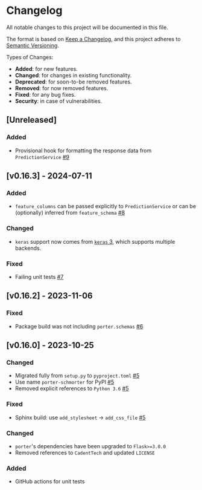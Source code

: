# Changelog

All notable changes to this project will be documented in this file.

The format is based on [Keep a Changelog](https://keepachangelog.com/en/1.0.0/),
and this project adheres to [Semantic Versioning](https://semver.org/spec/v2.0.0.html).

Types of Changes:
- **Added**: for new features.
- **Changed**: for changes in existing functionality.
- **Deprecated**: for soon-to-be removed features.
- **Removed**: for now removed features.
- **Fixed**: for any bug fixes.
- **Security**: in case of vulnerabilities.

## [Unreleased]

### Added
- Provisional hook for formatting the response data from `PredictionService` [#9](https://github.com/dantegates/porter/pull/9)

## [v0.16.3] - 2024-07-11

### Added
- `feature_columns` can be passed explicitly to `PredictionService` or can be (optionally) inferred from `feature_schema` [#8](https://github.com/dantegates/porter/pull/8)

### Changed
- `keras` support now comes from [`keras` 3](https://keras.io/getting_started/#installing-keras-3), which supports multiple backends.

### Fixed
- Failing unit tests [#7](https://github.com/dantegates/porter/pull/7)

## [v0.16.2] - 2023-11-06

### Fixed
- Package build was not including `porter.schemas` [#6](https://github.com/dantegates/porter/pull/6)

## [v0.16.0] - 2023-10-25

### Changed
- Migrated fully from `setup.py` to `pyproject.toml` [#5](https://github.com/dantegates/porter/pull/5)
- Use name `porter-schmorter` for PyPI [#5](https://github.com/dantegates/porter/pull/5)
- Removed explicit references to `Python 3.6` [#5](https://github.com/dantegates/porter/pull/5)

### Fixed
- Sphinx build: use `add_stylesheet` -> `add_css_file` [#5](https://github.com/dantegates/porter/pull/5)

### Changed
- `porter`'s dependencies have been upgraded to `Flask>=3.0.0`
- Removed references to `CadentTech` and updated `LICENSE`

### Added
- GitHub actions for unit tests
